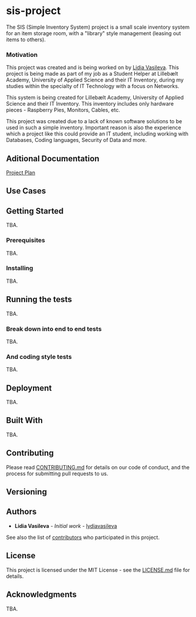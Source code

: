 # sis-project
The SIS (Simple Inventory System) project is a small scale inventory system for an item storage room, with a "library" style management (leasing out items to others).
### Motivation
This project was created and is being worked on by [Lidia Vasileva](https://github.com/lydiavasileva).
This project is being made as part of my job as a Student Helper at Lillebælt Academy, University of Applied Science and their IT Inventory, during my studies within the specialty of IT Technology with a focus on Networks.

This system is being created for Lillebælt Academy, University of Applied Science and their IT Inventory. This inventory includes only hardware pieces - Raspberry Pies, Monitors, Cables, etc. 

This project was created due to a lack of known software solutions to be used in such a simple inventory.
Important reason is also the experience which a project like this could provide an IT student, including working with Databases, Coding languages, Security of Data and more. 

## Aditional Documentation

[Project Plan](https://github.com/lydiavasileva/sis-project/blob/master/documentation/project-plan.md)

## Use Cases


## Getting Started

TBA.

### Prerequisites

TBA.

### Installing

TBA.

## Running the tests

TBA.

### Break down into end to end tests

TBA.

### And coding style tests

TBA.

## Deployment

TBA.

## Built With

TBA.

## Contributing

Please read [CONTRIBUTING.md](https://gist.github.com/PurpleBooth/b24679402957c63ec426) for details on our code of conduct, and the process for submitting pull requests to us.

## Versioning


## Authors

* **Lidia Vasileva** - *Initial work* - [lydiavasileva](https://github.com/lydiavasileva)

See also the list of [contributors](https://github.com/lydiavasileva/sis-project/blob/master/documentation/contributors) who participated in this project.

## License

This project is licensed under the MIT License - see the [LICENSE.md](LICENSE.md) file for details.

## Acknowledgments

TBA.


